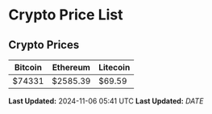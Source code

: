 # Crypto Price List

## Crypto Prices
| Bitcoin | Ethereum | Litecoin |
| ------- | -------- | -------- |
| $74331 | $2585.39 | $69.59 |
**Last Updated:** 2024-11-06 05:41 UTC
**Last Updated:** $DATE$
